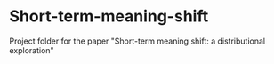 # Short-term-meaning-shift
Project folder for the paper "Short-term meaning shift: a distributional exploration"
